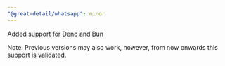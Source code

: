 ```yaml
---
"@great-detail/whatsapp": minor
---
```


Added support for Deno and Bun

Note: Previous versions may also work, however, from now onwards this support is
validated.
